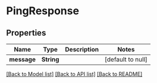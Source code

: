 # PingResponse
## Properties

| Name | Type | Description | Notes |
|------------ | ------------- | ------------- | -------------|
| **message** | **String** |  | [default to null] |

[[Back to Model list]](../README.md#documentation-for-models) [[Back to API list]](../README.md#documentation-for-api-endpoints) [[Back to README]](../README.md)

